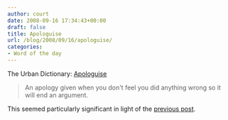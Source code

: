 ```yaml
---
author: court
date: 2008-09-16 17:34:43+00:00
draft: false
title: Apologuise
url: /blog/2008/09/16/apologuise/
categories:
- Word of the day
---
```


The Urban Dictionary: [Apologuise](http://www.urbandictionary.com/define.php?term=Apologuise)


<blockquote>An apology given when you don't feel you did anything wrong so it will end an argument.</blockquote>


This seemed particularly significant in light of the [previous post](http://www.vallentyne.com/blog/2008/09/16/church-of-england-apologises-to-darwin/).
